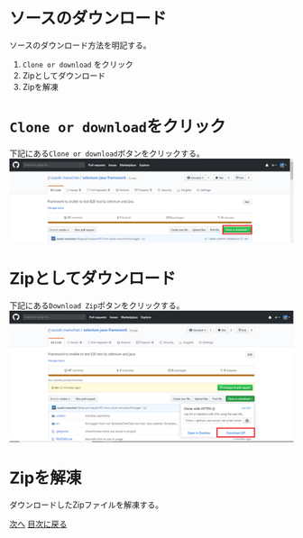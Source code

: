 <body>
    <div>
        <h1>ソースのダウンロード</h1>
        <p>ソースのダウンロード方法を明記する。</p>
    </div>
    <div class="index">
        <ol type="1">
            <li><code>Clone or download</code> をクリック</li>
            <li>Zipとしてダウンロード</li>
            <li>Zipを解凍</li>
        </ol>
    </div>
    <div>
        <h1><code>Clone or download</code>をクリック</h1>
        <p>
            下記にある<code>Clone or download</code>ボタンをクリックする。<br>
            <img border="0" src="../../resources/img/cloneOrDownloadButton.png">
        </p>
    </div>
        <h1>Zipとしてダウンロード</h1>
        <p>
            下記にある<code>Download Zip</code>ボタンをクリックする。<br>
            <img border="0" src="../../resources/img/downloadZip.png">
        </p>
    <div>
        <h1>Zipを解凍</h1>
        <p>
            ダウンロードしたZipファイルを解凍する。
        </p>
    </div>
    <div>
        <a href="setTestEnvironment.md">次へ</a>
        <a href="../index.md">目次に戻る</a>
    </div>
</body>